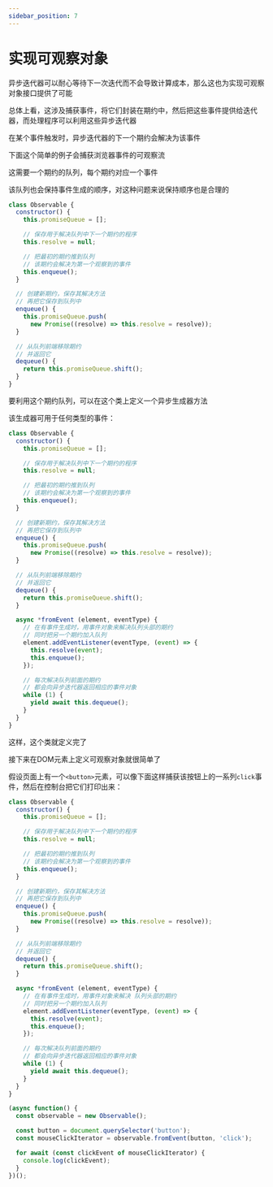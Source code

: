 ```yaml
---
sidebar_position: 7
---
```


# 实现可观察对象

异步迭代器可以耐心等待下一次迭代而不会导致计算成本，那么这也为实现可观察对象接口提供了可能

总体上看，这涉及捕获事件，将它们封装在期约中，然后把这些事件提供给迭代器，而处理程序可以利用这些异步迭代器

在某个事件触发时，异步迭代器的下一个期约会解决为该事件

下面这个简单的例子会捕获浏览器事件的可观察流

这需要一个期约的队列，每个期约对应一个事件

该队列也会保持事件生成的顺序，对这种问题来说保持顺序也是合理的

```javascript
class Observable {
  constructor() {
    this.promiseQueue = [];

    // 保存用于解决队列中下一个期约的程序
    this.resolve = null;

    // 把最初的期约推到队列
    // 该期约会解决为第一个观察到的事件
    this.enqueue();
  }

  // 创建新期约，保存其解决方法
  // 再把它保存到队列中
  enqueue() {
    this.promiseQueue.push(
      new Promise((resolve) => this.resolve = resolve));
  }

  // 从队列前端移除期约
  // 并返回它
  dequeue() {
    return this.promiseQueue.shift();
  }
}
```

要利用这个期约队列，可以在这个类上定义一个异步生成器方法

该生成器可用于任何类型的事件：

```javascript
class Observable {
  constructor() {
    this.promiseQueue = [];

    // 保存用于解决队列中下一个期约的程序
    this.resolve = null;

    // 把最初的期约推到队列
    // 该期约会解决为第一个观察到的事件
    this.enqueue();
  }

  // 创建新期约，保存其解决方法
  // 再把它保存到队列中
  enqueue() {
    this.promiseQueue.push(
      new Promise((resolve) => this.resolve = resolve));
  }

  // 从队列前端移除期约
  // 并返回它
  dequeue() {
    return this.promiseQueue.shift();
  }

  async *fromEvent (element, eventType) {
    // 在有事件生成时，用事件对象来解决队列头部的期约
    // 同时把另一个期约加入队列
    element.addEventListener(eventType, (event) => {
      this.resolve(event);
      this.enqueue();
    });

    // 每次解决队列前面的期约
    // 都会向异步迭代器返回相应的事件对象
    while (1) {
      yield await this.dequeue();
    }
  }
}
```

这样，这个类就定义完了

接下来在DOM元素上定义可观察对象就很简单了

假设页面上有一个`<button>`元素，可以像下面这样捕获该按钮上的一系列`click`事件，然后在控制台把它们打印出来：

```javascript
class Observable {
  constructor() {
    this.promiseQueue = [];

    // 保存用于解决队列中下一个期约的程序
    this.resolve = null;

    // 把最初的期约推到队列
    // 该期约会解决为第一个观察到的事件
    this.enqueue();
  }

  // 创建新期约，保存其解决方法
  // 再把它保存到队列中
  enqueue() {
    this.promiseQueue.push(
      new Promise((resolve) => this.resolve = resolve));
  }

  // 从队列前端移除期约
  // 并返回它
  dequeue() {
    return this.promiseQueue.shift();
  }

  async *fromEvent (element, eventType) {
    // 在有事件生成时，用事件对象来解决 队列头部的期约
    // 同时把另一个期约加入队列
    element.addEventListener(eventType, (event) => {
      this.resolve(event);
      this.enqueue();
    });

    // 每次解决队列前面的期约
    // 都会向异步迭代器返回相应的事件对象
    while (1) {
      yield await this.dequeue();
    }
  }
}

(async function() {
  const observable = new Observable();

  const button = document.querySelector('button');
  const mouseClickIterator = observable.fromEvent(button, 'click');

  for await (const clickEvent of mouseClickIterator) {
    console.log(clickEvent);
  }
})();
```

